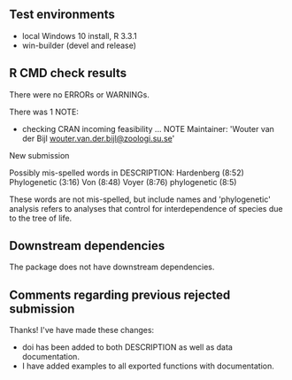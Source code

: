 ## Test environments
* local Windows 10 install, R 3.3.1
* win-builder (devel and release)

## R CMD check results
There were no ERRORs or WARNINGs.

There was 1 NOTE:

  * checking CRAN incoming feasibility ... NOTE
Maintainer: 'Wouter van der Bijl <wouter.van.der.bijl@zoologi.su.se>'

New submission

Possibly mis-spelled words in DESCRIPTION:
  Hardenberg (8:52)
  Phylogenetic (3:16)
  Von (8:48)
  Voyer (8:76)
  phylogenetic (8:5)

These words are not mis-spelled, but include names and 'phylogenetic' analysis
refers to analyses that control for interdependence of species due to the tree
of life.

## Downstream dependencies
The package does not have downstream dependencies.

## Comments regarding previous rejected submission
Thanks! I've have made these changes:
* doi has been added to both DESCRIPTION as well as data documentation.
* I have added examples to all exported functions with documentation.
